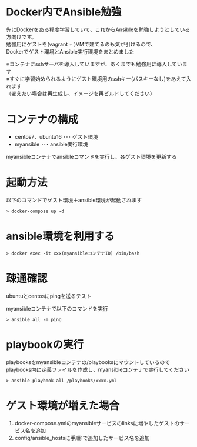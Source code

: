 # Docker内でAnsible勉強

先にDockerをある程度学習していて、これからAnsibleを勉強しようとしている方向けです。  
勉強用にゲストを(vagrant + )VMで建てるのも気が引けるので、  
Dockerでゲスト環境とAnsible実行環境をまとめました

※コンテナにsshサーバを導入していますが、あくまでも勉強用に導入しています  
※すぐに学習始められるようにゲスト環境用のsshキー(パスキーなし)をあえて入れます  
  （変えたい場合は再生成し、イメージを再ビルドしてください）

# コンテナの構成

- centos7、ubuntu16 ･･･ ゲスト環境
- myansible ･･･ ansible実行環境

myansibleコンテナでansibleコマンドを実行し、各ゲスト環境を更新する

# 起動方法

以下のコマンドでゲスト環境＋ansible環境が起動されます
```
> docker-compose up -d
```

# ansible環境を利用する

```
> docker exec -it xxx(myansibleコンテナID) /bin/bash
```

# 疎通確認

ubuntuとcentosにpingを送るテスト  

myansibleコンテナで以下のコマンドを実行
```
> ansible all -m ping
```

# playbookの実行

playbooksをmyansibleコンテナの/playbooksにマウントしているので  
playbooks内に定義ファイルを作成し、myansibleコンテナで実行してください

```
> ansible-playbook all /playbooks/xxxx.yml
```

# ゲスト環境が増えた場合

1. docker-compose.ymlのmyansibleサービスのlinksに増やしたゲストのサービス名を追加
2. config/ansible_hostsに手順1で追加したサービス名を追加